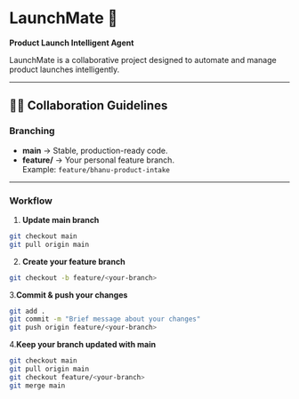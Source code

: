 # LaunchMate 🚀
**Product Launch Intelligent Agent**  

LaunchMate is a collaborative project designed to automate and manage product launches intelligently.

---

## 🧑‍💻 Collaboration Guidelines

### Branching
- **main** → Stable, production-ready code.
- **feature/<your-name>** → Your personal feature branch.  
  Example: `feature/bhanu-product-intake`

---

### Workflow

1. **Update main branch**
```bash
git checkout main
git pull origin main
```
2. **Create your feature branch**
```sh
git checkout -b feature/<your-branch>
```

3.**Commit & push your changes**
```sh
git add .
git commit -m "Brief message about your changes"
git push origin feature/<your-branch>
```

4.**Keep your branch updated with main**
```sh
git checkout main
git pull origin main
git checkout feature/<your-branch>
git merge main
```